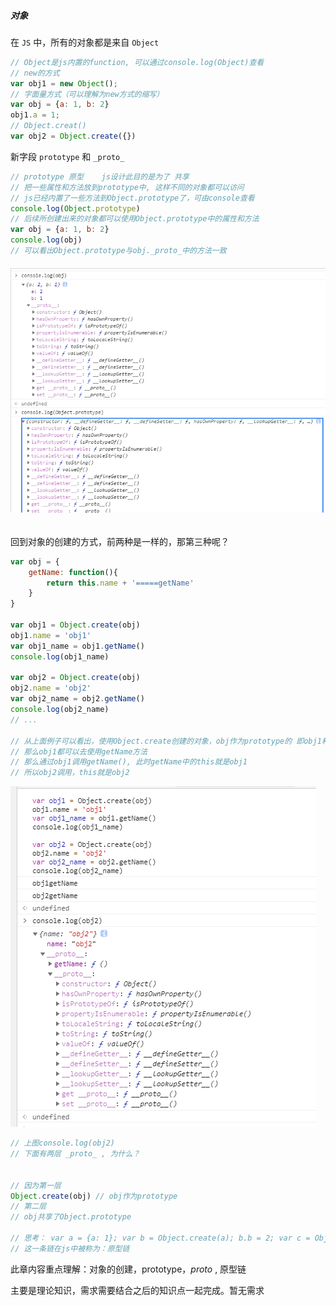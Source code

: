 ##### 对象

在 `JS` 中，所有的对象都是来自 `Object`

```js
// Object是js内置的function, 可以通过console.log(Object)查看
// new的方式
var obj1 = new Object();
// 字面量方式（可以理解为new方式的缩写）
var obj = {a: 1, b: 2}
obj1.a = 1;
// Object.creat()
var obj2 = Object.create({})
```

新字段 `prototype` 和 `_proto_`

```js
// prototype 原型    js设计此目的是为了 共享
// 把一些属性和方法放到prototype中, 这样不同的对象都可以访问
// js已经内置了一些方法到Object.prototype了，可由console查看
console.log(Object.prototype)
// 后续所创建出来的对象都可以使用Object.prototype中的属性和方法
var obj = {a: 1, b: 2}
console.log(obj)
// 可以看出Object.prototype与obj._proto_中的方法一致
```

###### ![image-20210313211443551](..\img\home_3\1.png)

回到对象的创建的方式，前两种是一样的，那第三种呢？

```js
var obj = {
    getName: function(){
        return this.name + '=====getName'
    }
}

var obj1 = Object.create(obj)
obj1.name = 'obj1'
var obj1_name = obj1.getName()
console.log(obj1_name)

var obj2 = Object.create(obj)
obj2.name = 'obj2'
var obj2_name = obj2.getName()
console.log(obj2_name)
// ...

// 从上面例子可以看出，使用Object.create创建的对象，obj作为prototype的 即obj1和obj2的_proto_是obj
// 那么obj1都可以去使用getName方法
// 那么通过obj1调用getName(), 此时getName中的this就是obj1
// 所以obj2调用，this就是obj2

```

![image-20210313213636623](..\img\home_3\2.png)

```js
// 上图console.log(obj2)
// 下面有两层 _proto_ , 为什么？


// 因为第一层
Object.create(obj) // obj作为prototype
// 第二层
// obj共享了Object.prototype

// 思考： var a = {a: 1}; var b = Object.create(a); b.b = 2; var c = Object.create(b); 那么c 有几层_proto_
// 这一条链在js中被称为：原型链
```

此章内容重点理解：对象的创建，prototype，_proto_ , 原型链  

主要是理论知识，需求需要结合之后的知识点一起完成。暂无需求